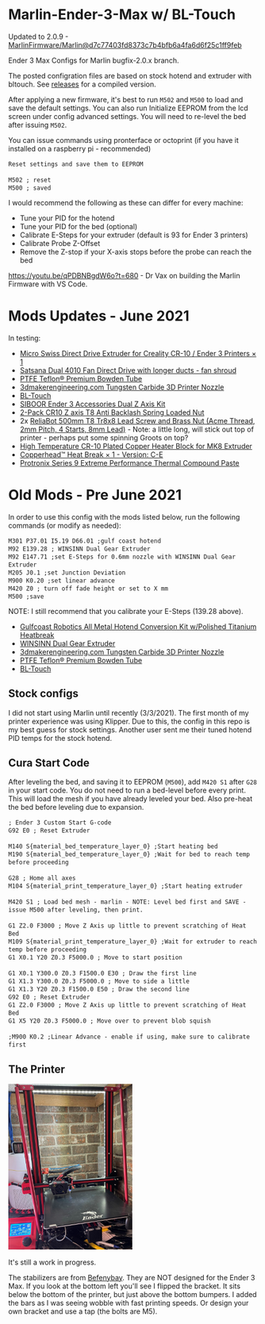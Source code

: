# Marlin-Ender-3-Max w/ BL-Touch
Updated to 2.0.9  - [MarlinFirmware/Marlin@d7c77403fd8373c7b4bfb6a4fa6d6f25c1ff9feb](https://github.com/MarlinFirmware/Marlin/commit/d7c77403fd8373c7b4bfb6a4fa6d6f25c1ff9feb)

Ender 3 Max Configs for Marlin bugfix-2.0.x branch.

The posted configration files are based on stock hotend and extruder with bltouch. See [releases](https://github.com/ChadDevOps/Marlin-Ender-3-Max/releases) for a compiled version.

After applying a new firmware, it's best to run `M502` and `M500` to load and save the default settings. You can also run Initialize EEPROM from the lcd screen under config advanced settings. You will need to re-level the bed after issuing `M502`.

You can issue commands using pronterface or octoprint (if you have it installed on a raspberry pi - recommended)

```
Reset settings and save them to EEPROM

M502 ; reset
M500 ; saved
```

I would recommend the following as these can differ for every machine:

- Tune your PID for the hotend
- Tune your PID for the bed (optional)
- Calibrate E-Steps for your extruder (default is 93 for Ender 3 printers)
- Calibrate Probe Z-Offset
- Remove the Z-stop if your X-axis stops before the probe can reach the bed

https://youtu.be/qPDBNBgdW6o?t=680 - Dr Vax on building the Marlin Firmware with VS Code.

# Mods Updates - June 2021

In testing:

* [Micro Swiss Direct Drive Extruder for Creality CR-10 / Ender 3 Printers × 1](https://store.micro-swiss.com/products/micro-swiss-direct-drive-extruder)
* [Satsana Dual 4010 Fan Direct Drive with longer ducts -  fan shroud](https://www.thingiverse.com/thing:4621096)
* [PTFE Teflon® Premium Bowden Tube](https://www.3dmakerengineering.com/collections/accessories/products/ptfe-teflon-premium-bowden-tube)
* [3dmakerengineering.com Tungsten Carbide 3D Printer Nozzle](https://www.3dmakerengineering.com/collections/3d-printer-nozzles/products/tungsten-carbide-3d-printer-nozzle?variant=14784857112631)
* [BL-Touch](https://amzn.to/384td6M)
* [SIBOOR Ender 3 Accessories Dual Z Axis Kit](https://amzn.to/3iLilRr)
* [2-Pack CR10 Z axis T8 Anti Backlash Spring Loaded Nut ](https://amzn.to/3xoc8yU)
* 2x [ReliaBot 500mm T8 Tr8x8 Lead Screw and Brass Nut (Acme Thread, 2mm Pitch, 4 Starts, 8mm Lead)](https://amzn.to/3vqsgPb) - Note: a little long, will stick out top of printer - perhaps put some spinning Groots on top?
* [High Temperature CR-10 Plated Copper Heater Block for MK8 Extruder](https://amzn.to/3gtcM8M)
* [Copperhead™ Heat Break × 1 - Version: C-E](https://www.sliceengineering.com/collections/replacement-parts/products/copperhead%E2%84%A2-heat-break?variant=36827917713570)
* [Protronix Series 9 Extreme Performance Thermal Compound Paste](https://amzn.to/3xoYifI)

# Old Mods - Pre June 2021

In order to use this config with the mods listed below, run the following commands (or modify as needed):

```
M301 P37.01 I5.19 D66.01 ;gulf coast hotend
M92 E139.28 ; WINSINN Dual Gear Extruder
M92 E147.71 ;set E-Steps for 0.6mm nozzle with WINSINN Dual Gear Extruder
M205 J0.1 ;set Junction Deviation
M900 K0.20 ;set linear advance
M420 Z0 ; turn off fade height or set to X mm
M500 ;save
```
NOTE: I still recommend that you calibrate your E-Steps (139.28 above).

* [Gulfcoast Robotics All Metal Hotend Conversion Kit w/Polished Titanium Heatbreak](https://amzn.to/3rg7BvT)
* [WINSINN Dual Gear Extruder](https://amzn.to/3qgkBQC)
* [3dmakerengineering.com Tungsten Carbide 3D Printer Nozzle](https://www.3dmakerengineering.com/collections/3d-printer-nozzles/products/tungsten-carbide-3d-printer-nozzle?variant=14784857112631)
* [PTFE Teflon® Premium Bowden Tube](https://www.3dmakerengineering.com/collections/accessories/products/ptfe-teflon-premium-bowden-tube)
* [BL-Touch](https://amzn.to/384td6M)

## Stock configs

I did not start using Marlin until recently (3/3/2021). The first month of my printer experience was using Klipper. Due to this, the config in this repo is my best guess for stock settings. Another user sent me their tuned hotend PID temps for the stock hotend.

## Cura Start Code

After leveling the bed, and saving it to EEPROM (`M500`), add `M420 S1` after `G28` in your start code. You do not need to run a bed-level before every print. This will load the mesh if you have already leveled your bed. Also pre-heat the bed before leveling due to expansion.

```
; Ender 3 Custom Start G-code
G92 E0 ; Reset Extruder

M140 S{material_bed_temperature_layer_0} ;Start heating bed
M190 S{material_bed_temperature_layer_0} ;Wait for bed to reach temp before proceeding

G28 ; Home all axes
M104 S{material_print_temperature_layer_0} ;Start heating extruder

M420 S1 ; Load bed mesh - marlin - NOTE: Level bed first and SAVE - issue M500 after leveling, then print.

G1 Z2.0 F3000 ; Move Z Axis up little to prevent scratching of Heat Bed
M109 S{material_print_temperature_layer_0} ;Wait for extruder to reach temp before proceeding
G1 X0.1 Y20 Z0.3 F5000.0 ; Move to start position

G1 X0.1 Y300.0 Z0.3 F1500.0 E30 ; Draw the first line
G1 X1.3 Y300.0 Z0.3 F5000.0 ; Move to side a little
G1 X1.3 Y20 Z0.3 F1500.0 E50 ; Draw the second line
G92 E0 ; Reset Extruder
G1 Z2.0 F3000 ; Move Z Axis up little to prevent scratching of Heat Bed
G1 X5 Y20 Z0.3 F5000.0 ; Move over to prevent blob squish

;M900 K0.2 ;Linear Advance - enable if using, make sure to calibrate first
```

## The Printer

<img src="./Ender-3-Max.jpeg?raw=true" width="250">

It's still a work in progress.

The stabilizers are from [Befenybay](https://amzn.to/3rhibTq). They are NOT designed for the Ender 3 Max. If you look at the bottom left you'll see I flipped the bracket. It sits below the bottom of the printer, but just above the bottom bumpers. I added the bars as I was seeing wobble with fast printing speeds.  Or design your own bracket and use a tap (the bolts are M5).
